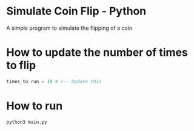 # Simulate Coin Flip - Python
 
A simple program to simulate the flipping of a coin

# How to update the number of times to flip

```python
times_to_run = 10 # <-- Update this
```

# How to run

```bash
python3 main.py
```
